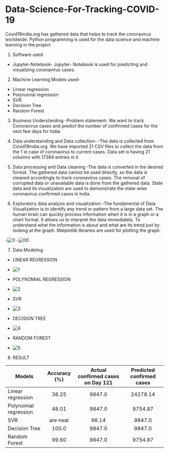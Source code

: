 # Data-Science-For-Tracking-COVID-19

Covid19india.org has gathered data that helps to track the coronavirus worldwide. Python programming is used for the data science and machine learning in the project
1) Software used
-	Jupyter-Notebook- Jupyter- Notebook is used for predicting and visualizing coronavirus cases.

2) Machine Learning Models used-
-	Linear regression
-	Polynomial regression
-	SVR
-	Decision Tree
-	Random Forest

3)	Business Understanding
-Problem statement- We want to track Coronavirus cases and predict the number of confirmed cases for the next few days for India.

4)	Data understanding and Data collection-
-The data is collected from Covid19india.org. We have imported 21 CSV files to collect the data from the 1 st case of coronavirus to current cases. Data set is having 21 columns with 17364 entries in it.

5)	Data processing and Data cleaning
-The data is converted in the desired format. The gathered data cannot be used directly, so the data is cleaned accordingly to track coronavirus cases. The removal of corrupted data or unavailable data is done from the gathered data. State data and its visualization are used to demonstrate the state-wise coronavirus confirmed cases in India.
 
6)	Exploratory data analysis and visualization
-The fundamental of Data Visualization is to identify any trend or pattern from a large data set. The human brain can quickly process information when it is in a graph or a chart format. It allows us to interpret the data immediately. To understand what the information is about and what are its trend just by looking at the graph. Matplotlib libraries are used for plotting the graph.

-![0](https://user-images.githubusercontent.com/41810625/127189752-ba78410d-c91a-4d72-ad5a-c79125b7e67f.png)
-![00](https://user-images.githubusercontent.com/41810625/127189860-e49c0307-76a3-4ee7-8100-ca2a106ed0c2.png)

7)	Data Modeling
-	LINEAR REGRESSION
- ![1](https://user-images.githubusercontent.com/41810625/127188748-15d6f747-6dba-49ba-b6a5-bcd27e03b032.png)

-	POLYNOMIAL REGRESSION
-  ![2](https://user-images.githubusercontent.com/41810625/127188834-54da5e91-28fe-41ef-bcec-87d223a76e3f.png)

-	SVR
- ![3](https://user-images.githubusercontent.com/41810625/127189426-f9a86155-25e4-40ca-b6ab-31384b903f51.png)
  
-	DECISION TREE
-  ![4](https://user-images.githubusercontent.com/41810625/127189511-138b1eff-5cf9-4809-9837-cdc37e00241d.jpg)

-	RANDOM FOREST
-  ![5](https://user-images.githubusercontent.com/41810625/127189591-72683b2c-2042-467b-8514-6ef1f76209a8.jpg)

8) RESULT


| Models               | Accuracy (%)  | Actual confirmed cases on Day 121  |	Predicted confirmed cases|
| ---------------------|:-------------:| :---------------------------------:| :-------------------------:|
| Linear regression    |   38.25       | 9847.0                             | 24278.14                   |
| Polynomial regression|   48.01       | 9847.0                             |   9754.87                  |
| SVR | are neat       |   96.14       | 9847.0                             |     9601.0                 |
| Decision Tree        |   100.0       | 9847.0                             |     9847.0                 |
| Random Forest        |   99.80       | 9847.0                             |  9754.87                   |
